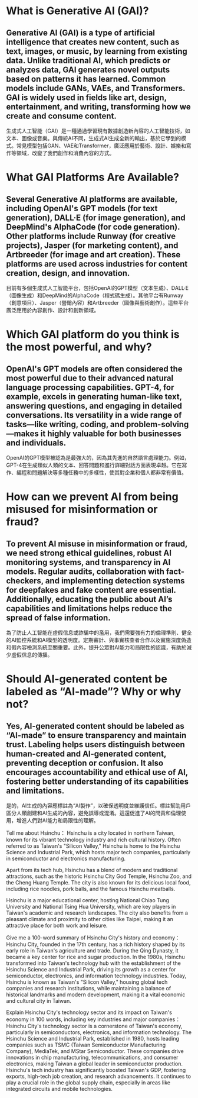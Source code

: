 # What is Generative AI (GAI)?
## Generative AI (GAI) is a type of artificial intelligence that creates new content, such as text, images, or music, by learning from existing data. Unlike traditional AI, which predicts or analyzes data, GAI generates novel outputs based on patterns it has learned. Common models include GANs, VAEs, and Transformers. GAI is widely used in fields like art, design, entertainment, and writing, transforming how we create and consume content.
生成式人工智能（GAI）是一種通過學習現有數據創造新內容的人工智能技術，如文本、圖像或音樂。與傳統AI不同，生成式AI生成全新的輸出，基於它學到的模式。常見模型包括GAN、VAE和Transformer，廣泛應用於藝術、設計、娛樂和寫作等領域，改變了我們創作和消費內容的方式。

# What GAI Platforms Are Available?
## Several Generative AI platforms are available, including OpenAI's GPT models (for text generation), DALL·E (for image generation), and DeepMind's AlphaCode (for code generation). Other platforms include Runway (for creative projects), Jasper (for marketing content), and Artbreeder (for image and art creation). These platforms are used across industries for content creation, design, and innovation.
目前有多個生成式人工智能平台，包括OpenAI的GPT模型（文本生成）、DALL·E（圖像生成）和DeepMind的AlphaCode（程式碼生成）。其他平台有Runway（創意項目）、Jasper（營銷內容）和Artbreeder（圖像與藝術創作）。這些平台廣泛應用於內容創作、設計和創新領域。

#  Which GAI platform do you think is the most powerful, and why?
## OpenAI's GPT models are often considered the most powerful due to their advanced natural language processing capabilities. GPT-4, for example, excels in generating human-like text, answering questions, and engaging in detailed conversations. Its versatility in a wide range of tasks—like writing, coding, and problem-solving—makes it highly valuable for both businesses and individuals.
OpenAI的GPT模型被認為是最強大的，因為其先進的自然語言處理能力。例如，GPT-4在生成類似人類的文本、回答問題和進行詳細對話方面表現卓越。它在寫作、編程和問題解決等多種任務中的多樣性，使其對企業和個人都非常有價值。

# How can we prevent AI from being misused for misinformation or fraud?
## To prevent AI misuse in misinformation or fraud, we need strong ethical guidelines, robust AI monitoring systems, and transparency in AI models. Regular audits, collaboration with fact-checkers, and implementing detection systems for deepfakes and fake content are essential. Additionally, educating the public about AI’s capabilities and limitations helps reduce the spread of false information.
為了防止人工智能在虛假信息或詐騙中的濫用，我們需要強有力的倫理準則、健全的AI監控系統和AI模型的透明度。定期審計、與事實核查者合作以及實施深度偽造和假內容檢測系統至關重要。此外，提升公眾對AI能力和局限性的認識，有助於減少虛假信息的傳播。

# Should AI-generated content be labeled as “AI-made”? Why or why not?
## Yes, AI-generated content should be labeled as “AI-made” to ensure transparency and maintain trust. Labeling helps users distinguish between human-created and AI-generated content, preventing deception or confusion. It also encourages accountability and ethical use of AI, fostering better understanding of its capabilities and limitations.
是的，AI生成的內容應標註為“AI製作”，以確保透明度並維護信任。標註幫助用戶區分人類創建和AI生成的內容，避免誤導或混淆。這還促進了AI的問責和倫理使用，增進人們對AI能力和局限性的理解。

Tell me about Hsinchu：
Hsinchu is a city located in northern Taiwan, known for its vibrant technology industry and rich cultural history. Often referred to as Taiwan's "Silicon Valley," Hsinchu is home to the Hsinchu Science and Industrial Park, which hosts major tech companies, particularly in semiconductor and electronics manufacturing.

Apart from its tech hub, Hsinchu has a blend of modern and traditional attractions, such as the historic Hsinchu City God Temple, Hsinchu Zoo, and the Cheng Huang Temple. The city is also known for its delicious local food, including rice noodles, pork balls, and the famous Hsinchu meatballs.

Hsinchu is a major educational center, hosting National Chiao Tung University and National Tsing Hua University, which are key players in Taiwan's academic and research landscapes. The city also benefits from a pleasant climate and proximity to other cities like Taipei, making it an attractive place for both work and leisure.

Give me a 100-word summary of Hsinchu City's history and economy：
Hsinchu City, founded in the 17th century, has a rich history shaped by its early role in Taiwan's agriculture and trade. During the Qing Dynasty, it became a key center for rice and sugar production. In the 1980s, Hsinchu transformed into Taiwan's technology hub with the establishment of the Hsinchu Science and Industrial Park, driving its growth as a center for semiconductor, electronics, and information technology industries. Today, Hsinchu is known as Taiwan's "Silicon Valley," housing global tech companies and research institutions, while maintaining a balance of historical landmarks and modern development, making it a vital economic and cultural city in Taiwan.

Explain Hsinchu City's technology sector and its impact on Taiwan's economy in 100 words, including key industries and major companies：
Hsinchu City's technology sector is a cornerstone of Taiwan's economy, particularly in semiconductors, electronics, and information technology. The Hsinchu Science and Industrial Park, established in 1980, hosts leading companies such as TSMC (Taiwan Semiconductor Manufacturing Company), MediaTek, and MStar Semiconductor. These companies drive innovations in chip manufacturing, telecommunications, and consumer electronics, making Taiwan a global leader in semiconductor production. Hsinchu's tech industry has significantly boosted Taiwan's GDP, fostering exports, high-tech job creation, and research advancements. It continues to play a crucial role in the global supply chain, especially in areas like integrated circuits and mobile technologies.









